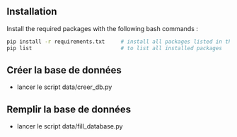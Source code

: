 ## Installation

Install the required packages with the following bash commands :

```bash
pip install -r requirements.txt     # install all packages listed in the file
pip list                            # to list all installed packages
```

## Créer la base de données
- lancer le script data/creer_db.py

## Remplir la base de données
- lancer le script data/fill_database.py
